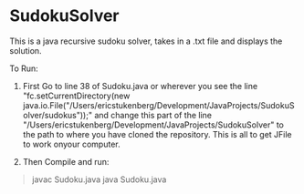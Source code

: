 # SudokuSolver
This is a java recursive sudoku solver, takes in a .txt file and displays the solution.

To Run:
1. First Go to line 38 of Sudoku.java or wherever you see the line 
  "fc.setCurrentDirectory(new java.io.File("/Users/ericstukenberg/Development/JavaProjects/SudokuSolver/sudokus"));"
  and change this part of the line "/Users/ericstukenberg/Development/JavaProjects/SudokuSolver" to the path to where you have cloned the   repository. This is all to get JFile to work onyour computer.
 
2. Then Compile and run:
  > javac Sudoku.java
  > java Sudoku.java

